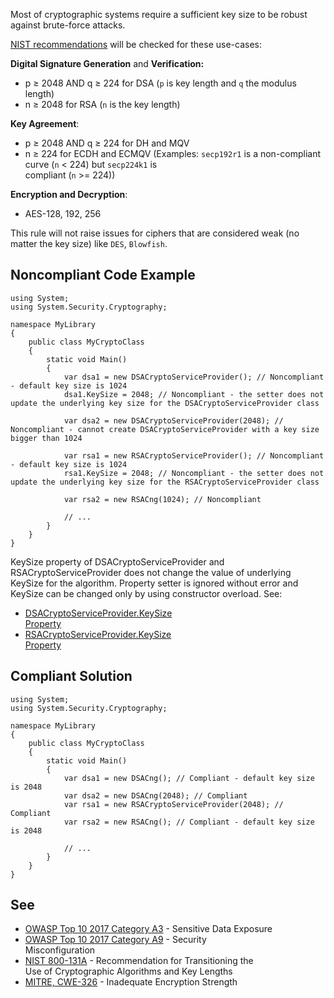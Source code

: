
Most of cryptographic systems require a sufficient key size to be robust against brute-force attacks.

[NIST recommendations](https://nvlpubs.nist.gov/nistpubs/SpecialPublications/NIST.SP.800-131Ar2.pdf) will be checked for these use-cases:

**Digital Signature Generation** and **Verification:**

- p ≥ 2048 AND q ≥ 224 for DSA (`p` is key length and `q` the modulus length)
- n ≥ 2048 for RSA (`n` is the key length)


**Key Agreement**:

- p ≥ 2048 AND q ≥ 224 for DH and MQV
- n ≥ 224 for ECDH and ECMQV (Examples: `secp192r1` is a non-compliant curve (`n` &lt; 224) but `secp224k1` is<br>  compliant (`n` &gt;= 224))


**Encryption and Decryption**:

- AES-128, 192, 256


This rule will not raise issues for ciphers that are considered weak (no matter the key size) like `DES`, `Blowfish`.

## Noncompliant Code Example


    using System;
    using System.Security.Cryptography;
    
    namespace MyLibrary
    {
        public class MyCryptoClass
        {
            static void Main()
            {
                var dsa1 = new DSACryptoServiceProvider(); // Noncompliant - default key size is 1024
                dsa1.KeySize = 2048; // Noncompliant - the setter does not update the underlying key size for the DSACryptoServiceProvider class
    
                var dsa2 = new DSACryptoServiceProvider(2048); // Noncompliant - cannot create DSACryptoServiceProvider with a key size bigger than 1024
    
                var rsa1 = new RSACryptoServiceProvider(); // Noncompliant - default key size is 1024
                rsa1.KeySize = 2048; // Noncompliant - the setter does not update the underlying key size for the RSACryptoServiceProvider class
    
                var rsa2 = new RSACng(1024); // Noncompliant
    
                // ...
            }
        }
    }


KeySize property of DSACryptoServiceProvider and RSACryptoServiceProvider does not change the value of underlying KeySize for the algorithm. Property setter is ignored without error and KeySize can be changed only by using constructor overload. See:

- [DSACryptoServiceProvider.KeySize<br>  Property](https://docs.microsoft.com/en-us/dotnet/api/system.security.cryptography.dsacryptoserviceprovider.keysize)
- [RSACryptoServiceProvider.KeySize<br>  Property](https://docs.microsoft.com/en-us/dotnet/api/system.security.cryptography.rsacryptoserviceprovider.keysize)


## Compliant Solution


    using System;
    using System.Security.Cryptography;
    
    namespace MyLibrary
    {
        public class MyCryptoClass
        {
            static void Main()
            {
                var dsa1 = new DSACng(); // Compliant - default key size is 2048
                var dsa2 = new DSACng(2048); // Compliant
                var rsa1 = new RSACryptoServiceProvider(2048); // Compliant
                var rsa2 = new RSACng(); // Compliant - default key size is 2048
    
                // ...
            }
        }
    }


## See

- [OWASP Top 10 2017 Category A3](https://www.owasp.org/index.php/Top_10-2017_A3-Sensitive_Data_Exposure) - Sensitive Data Exposure<br>
- [OWASP Top 10 2017 Category A9](https://www.owasp.org/index.php/Top_10-2017_A6-Security_Misconfiguration) - Security<br>  Misconfiguration
- [NIST 800-131A](https://nvlpubs.nist.gov/nistpubs/SpecialPublications/NIST.SP.800-131Ar1.pdf) - Recommendation for Transitioning the<br>  Use of Cryptographic Algorithms and Key Lengths
- [MITRE, CWE-326](http://cwe.mitre.org/data/definitions/326.html) - Inadequate Encryption Strength

